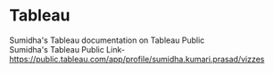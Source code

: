 # Tableau
Sumidha's Tableau documentation on Tableau Public 
<br> Sumidha's Tableau Public Link-
https://public.tableau.com/app/profile/sumidha.kumari.prasad/vizzes

